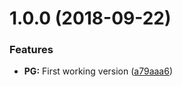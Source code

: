 <a name="1.0.0"></a>
# 1.0.0 (2018-09-22)


### Features

* **PG:** First working version ([a79aaa6](https://github.com/nfroidure/postgresql-service/commit/a79aaa6))



